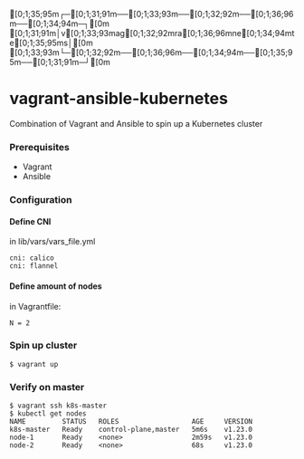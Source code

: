 
[0;1;35;95m┌─[0;1;31;91m──[0;1;33;93m──[0;1;32;92m──[0;1;36;96m──[0;1;34;94m─┐[0m
[0;1;31;91m│v[0;1;33;93mag[0;1;32;92mra[0;1;36;96mne[0;1;34;94mte[0;1;35;95ms│[0m
[0;1;33;93m└─[0;1;32;92m──[0;1;36;96m──[0;1;34;94m──[0;1;35;95m──[0;1;31;91m─┘[0m

# vagrant-ansible-kubernetes
Combination of Vagrant and Ansible to spin up a Kubernetes cluster

### Prerequisites
- Vagrant
- Ansible

### Configuration
#### Define CNI 
in lib/vars/vars_file.yml
```
cni: calico
cni: flannel
```

#### Define amount of nodes
in Vagrantfile:
```
N = 2
```


### Spin up cluster
```
$ vagrant up
```

### Verify on master
```
$ vagrant ssh k8s-master
$ kubectl get nodes
NAME         STATUS   ROLES                  AGE     VERSION
k8s-master   Ready    control-plane,master   5m6s    v1.23.0
node-1       Ready    <none>                 2m59s   v1.23.0
node-2       Ready    <none>                 68s     v1.23.0
```
